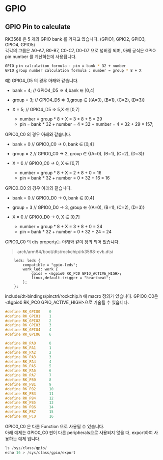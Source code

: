 # GPIO 

## GPIO Pin to calculate

RK3568 은 5 개의 GPIO bank 를 가지고 있습니다. (GPIO1, GPIO2, GPIO3, GPIO4, GPIO5)  
각각의 그룹은 A0-A7, B0-B7, C0-C7, D0-D7 으로 넘버링 되며, 아래 공식은 GPIO pin number 를 계산하는데 사용됩니다. 

```bash
GPIO pin calculation formula : pin = bank * 32 + number
GPIO group number calculation formula : number = group * 8 + X
```

예) GPIO4_D5 의 경우 아래와 같습니다.
- bank		=	4;	//	GPIO4_D5 => 4,bank ∈ [0,4]
- group		=	3;	//	GPIO4_D5 => 3,group ∈ {(A=0), (B=1), (C=2), (D=3)}
- X			=	5;	//  GPIO4_D5 => 5,X ∈ [0,7]

  * number = group * 8 + X = 3 * 8 + 5 = 29
  * pin = bank * 32 + number = 4 * 32 + number = 4 * 32 + 29 = 157;




GPIO0_C0 의 경우 아래와 같습니다.
- bank		=	0	//	GPIO0_C0 -> 0, bank ∈ [0,4]  
- group		=	2	//	GPIO0_C0 -> 2, group ∈ {(A=0), (B=1), (C=2), (D=3)}  
- X 		=	0	//	GPIO0_C0 -> 0, X ∈ [0,7]  

  * number = group * 8 + X = 2 * 8 + 0 = 16
  * pin = bank * 32 + number = 0 * 32 + 16 = 16


GPIO0_D0 의 경우 아래와 같습니다.
- bank		=	0	//	GPIO0_D0 -> 0, bank ∈ [0,4] 
- group		= 	3	// 	GPIO0_D0 -> 3, group ∈ {(A=0), (B=1), (C=2), (D=3)}
- X			= 	0	// 	GPIO0_D0 -> 0, X ∈ [0,7] 

  * number = group * 8 + X = 3 * 8 + 0 = 24
  * pin = bank * 32 + number = 0 * 32 + 24 = 24

GPIO0_C0 의 dts property는 아래와 같이 정의 되어 있습니다. 
> arch/arm64/boot/dts/rockchip/rk3568-evb.dtsi

```dts
	leds: leds {
		compatible = "gpio-leds";
		work_led: work {
			gpios = <&gpio0 RK_PC0 GPIO_ACTIVE_HIGH>;
			linux,default-trigger = "heartbeat";
		};
	};
```

include/dt-bindings/pinctrl/rockchip.h 에 macro 정의가 있습니다. GPIO0_C0은 <&gpio0 RK_PC0 GPIO_ACTIVE_HIGH>으로 기술될 수 있습니다. 
```c
#define RK_GPIO0	0
#define RK_GPIO1	1
#define RK_GPIO2	2
#define RK_GPIO3	3
#define RK_GPIO4	4
#define RK_GPIO6	6

#define RK_PA0		0
#define RK_PA1		1
#define RK_PA2		2
#define RK_PA3		3
#define RK_PA4		4
#define RK_PA5		5
#define RK_PA6		6
#define RK_PA7		7
#define RK_PB0		8
#define RK_PB1		9
#define RK_PB2		10
#define RK_PB3		11
#define RK_PB4		12
#define RK_PB5		13
#define RK_PB6		14
#define RK_PB7		15
#define RK_PC0		16
```

GPIO0_C0 은 다른 Function 으로 사용될 수 있습니다.  
아래 예제는 GPIO0_C0 핀이 다른 peripherals으로 사용되지 않을 때, export하여 사용하는 예제 입니다. 
```c
ls /sys/class/gpio/
echo 16 > /sys/class/gpio/export

```
